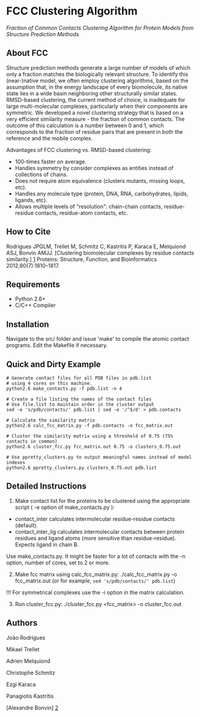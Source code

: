 FCC Clustering Algorithm
========================

*Fraction of Common Contacts Clustering Algorithm for Protein Models from Structure Prediction Methods*

About FCC
---------

Structure prediction methods generate a large number of models of which only a fraction matches the biologically relevant structure. To identify this (near-)native model, we often employ clustering 
algorithms, based on the assumption that, in the energy landscape of every biomolecule, its native state lies in a wide basin neighboring other structurally similar states. RMSD-based clustering, the 
current method of choice, is inadequate for large multi-molecular complexes, particularly when their components are symmetric. We developed a novel clustering strategy that is based on a very 
efficient similarity measure - the fraction of common contacts. The outcome of this calculation is a number between 0 and 1, which corresponds to the fraction of residue pairs that are present in 
both the reference and the mobile complex.

Advantages of FCC clustering vs. RMSD-based clustering:
* 100-times faster on average.
* Handles symmetry by consider complexes as entities instead of collections of chains.
* Does not require atom equivalence (clusters mutants, missing loops, etc).
* Handles any molecule type (protein, DNA, RNA, carbohydrates, lipids, ligands, etc).
* Allows multiple levels of "resolution": chain-chain contacts, residue-residue contacts, residue-atom contacts, etc.

How to Cite
-----------
Rodrigues JPGLM, Trellet M, Schmitz C, Kastritis P, Karaca E, Melquiond ASJ, Bonvin AMJJ. 
[Clustering biomolecular complexes by residue contacts similarity.] [1]
Proteins: Structure, Function, and Bioinformatics 2012;80(7):1810–1817.

Requirements
------------

* Python 2.6+
* C/C++ Compiler

Installation
------------

Navigate to the src/ folder and issue 'make' to compile the atomic contact programs.
Edit the Makefile if necessary.

Quick and Dirty Example
-----------------------

    # Generate contact files for all PDB files in pdb.list
    # using 4 cores on this machine.
    python2.6 make_contacts.py -f pdb.list -n 4

    # Create a file listing the names of the contact files
    # Use file.list to maintain order in the cluster output
    sed -e 's/pdb/contacts/' pdb.list | sed -e '/^$/d' > pdb.contacts

    # Calculate the similarity matrix
    python2.6 calc_fcc_matrix.py -f pdb.contacts -o fcc_matrix.out

    # Cluster the similarity matrix using a threshold of 0.75 (75% contacts in common)
    python2.6 cluster_fcc.py fcc_matrix.out 0.75 -o clusters_0.75.out

    # Use ppretty_clusters.py to output meaningful names instead of model indexes
    python2.6 ppretty_clusters.py clusters_0.75.out pdb.list

Detailed Instructions
---------------------

1. Make contact list for the proteins to be clustered using the appropriate script ( -e option of make_contacts.py ):
* contact_inter calculates intermolecular residue-residue contacts (default).
* contact_inter_lig calculates intermolecular contacts between protein residues and ligand atoms (more sensitive than residue-residue). Expects ligand in chain B.

Use make_contacts.py. It might be faster for a lot of contacts with the -n option, number of cores, set to 2 or more.

2. Make fcc matrix using calc_fcc_matrix.py: ./calc_fcc_matrix.py -o fcc_matrix.out <contact files> (or for example, `sed 's/pdb/contacts/' pdb.list`)

!!! For symmetrical complexes use the -i option in the matrix calculation.

3. Run cluster_fcc.py: ./cluster_fcc.py <fcc_matrix> <cutoff> -o cluster_fcc.out

Authors
------

João Rodrigues

Mikael Trellet

Adrien Melquiond

Christophe Schmitz

Ezgi Karaca

Panagiotis Kastritis

[Alexandre Bonvin] [2]

[1]: http://www.ncbi.nlm.nih.gov/pubmed/22489062 "FCC @ Pubmed"
[2]: http://nmr.chem.uu.nl/~abonvin "Alexandre Bonvin's Homepage"
